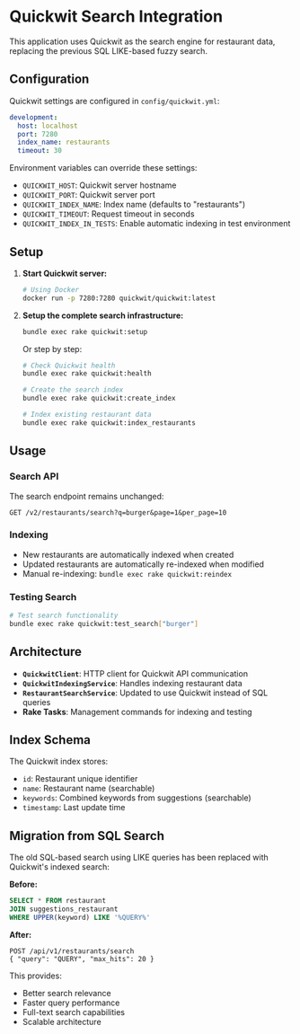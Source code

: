# Quickwit Search Integration

This application uses Quickwit as the search engine for restaurant data, replacing the previous SQL LIKE-based fuzzy search.

## Configuration

Quickwit settings are configured in `config/quickwit.yml`:

```yaml
development:
  host: localhost
  port: 7280
  index_name: restaurants
  timeout: 30
```

Environment variables can override these settings:
- `QUICKWIT_HOST`: Quickwit server hostname
- `QUICKWIT_PORT`: Quickwit server port  
- `QUICKWIT_INDEX_NAME`: Index name (defaults to "restaurants")
- `QUICKWIT_TIMEOUT`: Request timeout in seconds
- `QUICKWIT_INDEX_IN_TESTS`: Enable automatic indexing in test environment

## Setup

1. **Start Quickwit server:**
   ```bash
   # Using Docker
   docker run -p 7280:7280 quickwit/quickwit:latest
   ```

2. **Setup the complete search infrastructure:**
   ```bash
   bundle exec rake quickwit:setup
   ```
   
   Or step by step:
   ```bash
   # Check Quickwit health
   bundle exec rake quickwit:health
   
   # Create the search index
   bundle exec rake quickwit:create_index
   
   # Index existing restaurant data
   bundle exec rake quickwit:index_restaurants
   ```

## Usage

### Search API
The search endpoint remains unchanged:
```
GET /v2/restaurants/search?q=burger&page=1&per_page=10
```

### Indexing
- New restaurants are automatically indexed when created
- Updated restaurants are automatically re-indexed when modified
- Manual re-indexing: `bundle exec rake quickwit:reindex`

### Testing Search
```bash
# Test search functionality
bundle exec rake quickwit:test_search["burger"]
```

## Architecture

- **`QuickwitClient`**: HTTP client for Quickwit API communication
- **`QuickwitIndexingService`**: Handles indexing restaurant data
- **`RestaurantSearchService`**: Updated to use Quickwit instead of SQL queries
- **Rake Tasks**: Management commands for indexing and testing

## Index Schema

The Quickwit index stores:
- `id`: Restaurant unique identifier
- `name`: Restaurant name (searchable)
- `keywords`: Combined keywords from suggestions (searchable)
- `timestamp`: Last update time

## Migration from SQL Search

The old SQL-based search using LIKE queries has been replaced with Quickwit's indexed search:

**Before:**
```sql
SELECT * FROM restaurant 
JOIN suggestions_restaurant 
WHERE UPPER(keyword) LIKE '%QUERY%'
```

**After:**
```
POST /api/v1/restaurants/search
{ "query": "QUERY", "max_hits": 20 }
```

This provides:
- Better search relevance
- Faster query performance
- Full-text search capabilities
- Scalable architecture